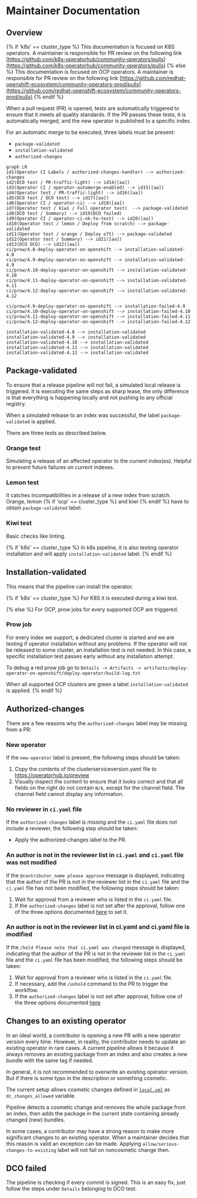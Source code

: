 # Maintainer Documentation

## Overview

{% if 'k8s' == cluster_type %}
This documentation is focused on K8S operators. A maintainer is responsible for PR review on the following link [https://github.com/k8s-operatorhub/community-operators/pulls](https://github.com/k8s-operatorhub/community-operators/pulls)
{% else %}
This documentation is focused on OCP operators. A maintainer is responsible for PR review on the following link [https://github.com/redhat-openshift-ecosystem/community-operators-prod/pulls](https://github.com/redhat-openshift-ecosystem/community-operators-prod/pulls)
{% endif %}

When a pull request (PR) is opened, tests are automatically triggered to ensure that it meets all quality standards. If the PR passes these tests, it is automatically merged, and the new operator is published to a specific index. 

For an automatic merge to be executed, three labels must be present:

- `package-validated`
- `installation-validated`
- `authorized-changes`

```mermaid
graph LR
id1(Operator CI Labels / authorized-changes-handler) --> authorized-changes
id2(DCO test / PR-traffic-light) --> id14([aa])
id3(Operator CI / operator-automerge-enabled) --> id15([aa])
id4(Operator test / PR-traffic-light) --> id16([aa])
id5(DCO test / DCO test) --> id17([aa])
id6(Operator CI / operator-ci) --> id18([aa])
id7(Operator test / kiwi / Full operator test)  --> package-validated
id8(DCO test / Summary) --> id19(DCO failed)
id9(Operator CI / operator-ci-ok-to-test) --> id20([aa])
id10(Operator test / lemon / Deploy from scratch) --> package-validated
id11(Operator test / orange / Deploy o7t) --> package-validated
id12(Operator test / Summary) --> id21([aa])
id13(DCO DCO) --> id22([aa])
ci/prow/4.8-deploy-operator-on-openshift --> installation-validated-4.8
ci/prow/4.9-deploy-operator-on-openshift --> installation-validated-4.9
ci/prow/4.10-deploy-operator-on-openshift --> installation-validated-4.10
ci/prow/4.11-deploy-operator-on-openshift --> installation-validated-4.11
ci/prow/4.12-deploy-operator-on-openshift --> installation-validated-4.12

ci/prow/4.9-deploy-operator-on-openshift --> installation-failed-4.9
ci/prow/4.10-deploy-operator-on-openshift --> installation-failed-4.10
ci/prow/4.11-deploy-operator-on-openshift --> installation-failed-4.11
ci/prow/4.12-deploy-operator-on-openshift --> installation-failed-4.12

installation-validated-4.8 --> installation-validated
installation-validated-4.9 --> installation-validated
installation-validated-4.10 --> installation-validated
installation-validated-4.11 --> installation-validated
installation-validated-4.12 --> installation-validated
```

## Package-validated
To ensure that a release pipeline will not fail, a simulated local release is triggered. It is executing the same steps as sharp lease, the only difference is that everything is happening locally and not pushing to any official registry.

When a simulated release to an index was successful, the label `package-validated` is applied.

There are three tests as described below.

### Orange test
Simulating a release of an affected operator to the current index(es). Helpful to prevent future failures on current indexes.

### Lemon test
It catches incompatibilities in a release of a new index from scratch. Orange, lemon {% if 'ocp' == cluster_type %} and kiwi {% endif %} have to obtain `package-validated` label.

### Kiwi test
Basic checks like linting.

{% if 'k8s' == cluster_type %} 
In k8s pipeline, it is also testing operator installation and will apply `installation-validated` label. 
{% endif %}

## Installation-validated
This means that the pipeline can install the operator.

{% if 'k8s' == cluster_type %} 
For K8S it is executed during a kiwi test.

{% else %}
For OCP, prow jobs for every supported OCP are triggered.

### Prow job
For every index we support, a dedicated cluster is started and we are testing if operator installation without any problems. If the operator will not be released to some cluster, an installation test is not needed. In this case, a specific installation test passes early without any installation attempt.

To debug a red prow job go to `Details -> Artifacts -> artifacts/deploy-operator-on-openshift/deploy-operator/build-log.txt`

When all supported OCP clusters are green a label `installation-validated` is applied.
{% endif %}
## Authorized-changes

There are a few reasons why the `authorized-changes` label may be missing from a PR:

### New operator

If the `new-operator` label is present, the following steps should be taken:

1. Copy the contents of the clusterserviceversion.yaml file to https://operatorhub.io/preview
2. Visually inspect the content to ensure that it looks correct and that all fields on the right do not contain `N/A`, except for the channel field. The channel field cannot display any information.

### No reviewer in `ci.yaml` file

If the `authorized-changes` label is missing and the `ci.yaml` file does not include a reviewer, the following step should be taken:

- Apply the authorized-changes label to the PR.

### An author is not in the reviewer list in `ci.yaml` and `ci.yaml` file was not modified

If the `@contributor_name please approve` message is displayed, indicating that the author of the PR is not in the reviewer list in the `ci.yaml` file and the `ci.yaml` file has not been modified, the following steps should be taken:

1. Wait for approval from a reviewer who is listed in the `ci.yaml` file.
2. If the `authorized-changes` label is not set after the approval, follow one of the three options documented [here](https://redhat-openshift-ecosystem.github.io/community-operators-prod/self-merge-updates/#how-can-i-approve-a-pr-against-my-operator) to set it.

### An author is not in the reviewer list in ci.yaml and ci.yaml file is modified

If the `/hold Please note that ci.yaml was changed` message is displayed, indicating that the author of the PR is not in the reviewer list in the `ci.yaml` file and the `ci.yaml` file has been modified, the following steps should be taken:

1. Wait for approval from a reviewer who is listed in the `ci.yaml` file.
2. If necessary, add the `/unhold` command to the PR to trigger the worklfow.
3. If the `authorized-changes` label is not set after approval, follow one of the three options documented [here](https://redhat-openshift-ecosystem.github.io/community-operators-prod/self-merge-updates/#how-can-i-approve-a-pr-against-my-operator)

## Changes to an existing operator
In an ideal world, a contributor is opening a new PR with a new operator version every time. However, in reality, the contributor needs to update an existing operator in rare cases. A current pipeline allows it because it always removes an existing package from an index and also creates a new bundle with the same tag if needed.

In general, it is not recommended to overwrite an existing operator version. But if there is some typo in the description or something cosmetic. 

The current setup allows cosmetic changes defined in [`local.yml`](https://github.com/redhat-openshift-ecosystem/operator-test-playbooks/blob/upstream-community/upstream/local.yml) as `dc_changes_allowed` variable.

Pipeline detects a cosmetic change and removes the whole package from an index, then adds the package in the current state containing already changed (new) bundles.

In some cases, a contributor may have a strong reason to make more significant changes to an existing operator. When a maintainer decides that this reason is valid an exception can be made. Applying `allow/serious-changes-to-existing` label will not fail on noncosmetic change then.

## DCO failed
The pipeline is checking if every commit is signed. This is an easy fix, just follow the steps under `Details` belonging to DCO test.
